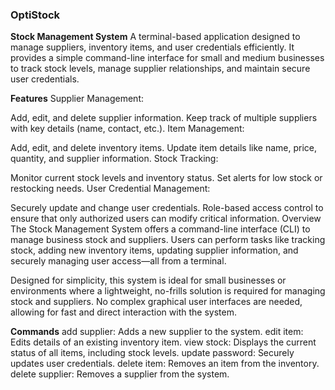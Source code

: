 ### OptiStock

**Stock Management System**
A terminal-based application designed to manage suppliers, inventory items, and user credentials efficiently. It provides a simple command-line interface for small and medium businesses to track stock levels, manage supplier relationships, and maintain secure user credentials.

**Features**
Supplier Management:

Add, edit, and delete supplier information.
Keep track of multiple suppliers with key details (name, contact, etc.).
Item Management:

Add, edit, and delete inventory items.
Update item details like name, price, quantity, and supplier information.
Stock Tracking:

Monitor current stock levels and inventory status.
Set alerts for low stock or restocking needs.
User Credential Management:

Securely update and change user credentials.
Role-based access control to ensure that only authorized users can modify critical information.
Overview
The Stock Management System offers a command-line interface (CLI) to manage business stock and suppliers. Users can perform tasks like tracking stock, adding new inventory items, updating supplier information, and securely managing user access—all from a terminal.

Designed for simplicity, this system is ideal for small businesses or environments where a lightweight, no-frills solution is required for managing stock and suppliers. No complex graphical user interfaces are needed, allowing for fast and direct interaction with the system.

**Commands**
add supplier: Adds a new supplier to the system.
edit item: Edits details of an existing inventory item.
view stock: Displays the current status of all items, including stock levels.
update password: Securely updates user credentials.
delete item: Removes an item from the inventory.
delete supplier: Removes a supplier from the system.
